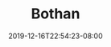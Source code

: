 ---
title: "Bothan"
date: 2019-12-16T22:54:23-08:00
draft: false
layout: race

stats:
  awareness:
    min: 2D+2
    max: 4D+2
  coordination:
    min: 1D+0
    max: 4D+0
  knowledge:
    min: 2D+0
    max: 4D+0
  physique:
    min: 1D+2
    max: 3D+2
  presence:
    min: 2D+2
    max: 4D+2
  reflexes:
    min: 1D+2
    max: 4D+1

special:
---